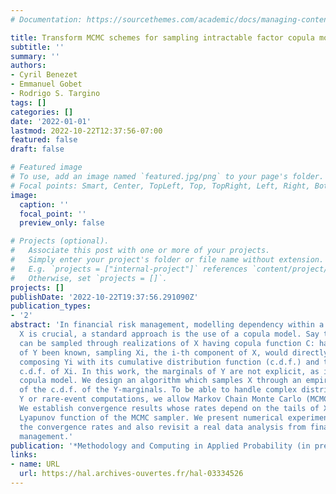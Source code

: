 ```yaml
---
# Documentation: https://sourcethemes.com/academic/docs/managing-content/

title: Transform MCMC schemes for sampling intractable factor copula models
subtitle: ''
summary: ''
authors:
- Cyril Benezet
- Emmanuel Gobet
- Rodrigo S. Targino
tags: []
categories: []
date: '2022-01-01'
lastmod: 2022-10-22T12:37:56-07:00
featured: false
draft: false

# Featured image
# To use, add an image named `featured.jpg/png` to your page's folder.
# Focal points: Smart, Center, TopLeft, Top, TopRight, Left, Right, BottomLeft, Bottom, BottomRight.
image:
  caption: ''
  focal_point: ''
  preview_only: false

# Projects (optional).
#   Associate this post with one or more of your projects.
#   Simply enter your project's folder or file name without extension.
#   E.g. `projects = ["internal-project"]` references `content/project/deep-learning/index.md`.
#   Otherwise, set `projects = []`.
projects: []
publishDate: '2022-10-22T19:37:56.291090Z'
publication_types:
- '2'
abstract: 'In financial risk management, modelling dependency within a random vector
  X is crucial, a standard approach is the use of a copula model. Say the copula model
  can be sampled through realizations of X having copula function C: had the marginals
  of Y been known, sampling Xi, the i-th component of X, would directly follow by
  composing Yi with its cumulative distribution function (c.d.f.) and the inverse
  c.d.f. of Xi. In this work, the marginals of Y are not explicit, as in a factor
  copula model. We design an algorithm which samples X through an empirical approximation
  of the c.d.f. of the Y-marginals. To be able to handle complex distributions for
  Y or rare-event computations, we allow Markov Chain Monte Carlo (MCMC) samplers.
  We establish convergence results whose rates depend on the tails of X, Y and the
  Lyapunov function of the MCMC sampler. We present numerical experiments confirming
  the convergence rates and also revisit a real data analysis from financial risk
  management.'
publication: '*Methodology and Computing in Applied Probability (in press)*'
links:
- name: URL
  url: https://hal.archives-ouvertes.fr/hal-03334526
---
```

